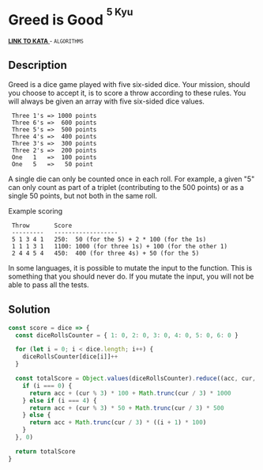 <h1>Greed is Good <sup><sup>5 Kyu</sup></sup></h1>

<sup>
  <a href="https://www.codewars.com/kata/5270d0d18625160ada0000e4">
    <strong>LINK TO KATA</strong>
  </a> - <code>ALGORITHMS</code>
</sup>

## Description

Greed is a dice game played with five six-sided dice. Your mission, should you choose to accept it, is to score a throw according to these rules. You will always be given an array with five six-sided dice values.

```
 Three 1's => 1000 points
 Three 6's =>  600 points
 Three 5's =>  500 points
 Three 4's =>  400 points
 Three 3's =>  300 points
 Three 2's =>  200 points
 One   1   =>  100 points
 One   5   =>   50 point
```

A single die can only be counted once in each roll. For example, a given "5" can only count as part of a triplet (contributing to the 500 points) or as a single 50 points, but not both in the same roll.

Example scoring

```
 Throw       Score
 ---------   ------------------
 5 1 3 4 1   250:  50 (for the 5) + 2 * 100 (for the 1s)
 1 1 1 3 1   1100: 1000 (for three 1s) + 100 (for the other 1)
 2 4 4 5 4   450:  400 (for three 4s) + 50 (for the 5)
```

In some languages, it is possible to mutate the input to the function. This is something that you should never do. If you mutate the input, you will not be able to pass all the tests.

## Solution

```javascript
const score = dice => {
  const diceRollsCounter = { 1: 0, 2: 0, 3: 0, 4: 0, 5: 0, 6: 0 }

  for (let i = 0; i < dice.length; i++) {
    diceRollsCounter[dice[i]]++
  }

  const totalScore = Object.values(diceRollsCounter).reduce((acc, cur, i) => {
    if (i === 0) {
      return acc + (cur % 3) * 100 + Math.trunc(cur / 3) * 1000
    } else if (i === 4) {
      return acc + (cur % 3) * 50 + Math.trunc(cur / 3) * 500
    } else {
      return acc + Math.trunc(cur / 3) * ((i + 1) * 100)
    }
  }, 0)

  return totalScore
}
```
